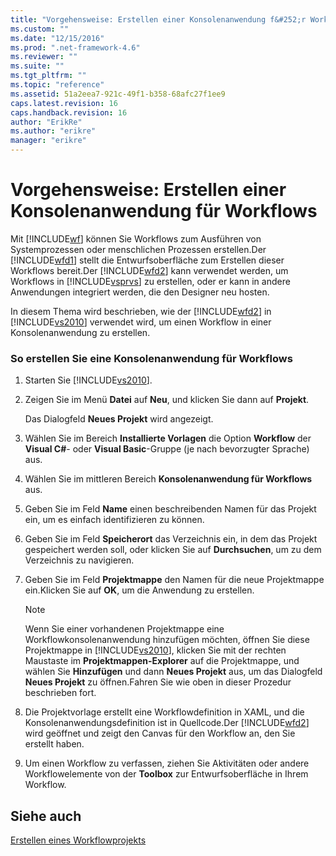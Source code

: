 ```yaml
---
title: "Vorgehensweise: Erstellen einer Konsolenanwendung f&#252;r Workflows | Microsoft Docs"
ms.custom: ""
ms.date: "12/15/2016"
ms.prod: ".net-framework-4.6"
ms.reviewer: ""
ms.suite: ""
ms.tgt_pltfrm: ""
ms.topic: "reference"
ms.assetid: 51a2eea7-921c-49f1-b358-68afc27f1ee9
caps.latest.revision: 16
caps.handback.revision: 16
author: "ErikRe"
ms.author: "erikre"
manager: "erikre"
---
```

# Vorgehensweise: Erstellen einer Konsolenanwendung f&#252;r Workflows
Mit [!INCLUDE[wf](../workflow-designer/includes/wf_md.md)] können Sie Workflows zum Ausführen von Systemprozessen oder menschlichen Prozessen erstellen.Der [!INCLUDE[wfd1](../workflow-designer/includes/wfd1_md.md)] stellt die Entwurfsoberfläche zum Erstellen dieser Workflows bereit.Der [!INCLUDE[wfd2](../workflow-designer/includes/wfd2_md.md)] kann verwendet werden, um Workflows in [!INCLUDE[vsprvs](../code-quality/includes/vsprvs_md.md)] zu erstellen, oder er kann in andere Anwendungen integriert werden, die den Designer neu hosten.  
  
 In diesem Thema wird beschrieben, wie der [!INCLUDE[wfd2](../workflow-designer/includes/wfd2_md.md)] in [!INCLUDE[vs2010](../modeling/includes/vs2010_md.md)] verwendet wird, um einen Workflow in einer Konsolenanwendung zu erstellen.  
  
### So erstellen Sie eine Konsolenanwendung für Workflows  
  
1.  Starten Sie [!INCLUDE[vs2010](../modeling/includes/vs2010_md.md)].  
  
2.  Zeigen Sie im Menü **Datei** auf **Neu**, und klicken Sie dann auf **Projekt**.  
  
     Das Dialogfeld **Neues Projekt** wird angezeigt.  
  
3.  Wählen Sie im Bereich **Installierte Vorlagen** die Option **Workflow** der **Visual C\#**\- oder **Visual Basic**\-Gruppe \(je nach bevorzugter Sprache\) aus.  
  
4.  Wählen Sie im mittleren Bereich **Konsolenanwendung für Workflows** aus.  
  
5.  Geben Sie im Feld **Name** einen beschreibenden Namen für das Projekt ein, um es einfach identifizieren zu können.  
  
6.  Geben Sie im Feld **Speicherort** das Verzeichnis ein, in dem das Projekt gespeichert werden soll, oder klicken Sie auf **Durchsuchen**, um zu dem Verzeichnis zu navigieren.  
  
7.  Geben Sie im Feld **Projektmappe** den Namen für die neue Projektmappe ein.Klicken Sie auf **OK**, um die Anwendung zu erstellen.  
  
    > [!NOTE]
    >  Wenn Sie einer vorhandenen Projektmappe eine Workflowkonsolenanwendung hinzufügen möchten, öffnen Sie diese Projektmappe in [!INCLUDE[vs2010](../modeling/includes/vs2010_md.md)], klicken Sie mit der rechten Maustaste im **Projektmappen\-Explorer** auf die Projektmappe, und wählen Sie **Hinzufügen** und dann **Neues Projekt** aus, um das Dialogfeld **Neues Projekt** zu öffnen.Fahren Sie wie oben in dieser Prozedur beschrieben fort.  
  
8.  Die Projektvorlage erstellt eine Workflowdefinition in XAML, und die Konsolenanwendungsdefinition ist in Quellcode.Der [!INCLUDE[wfd2](../workflow-designer/includes/wfd2_md.md)] wird geöffnet und zeigt den Canvas für den Workflow an, den Sie erstellt haben.  
  
9. Um einen Workflow zu verfassen, ziehen Sie Aktivitäten oder andere Workflowelemente von der **Toolbox** zur Entwurfsoberfläche in Ihrem Workflow.  
  
## Siehe auch  
 [Erstellen eines Workflowprojekts](../workflow-designer/creating-a-workflow-project.md)
